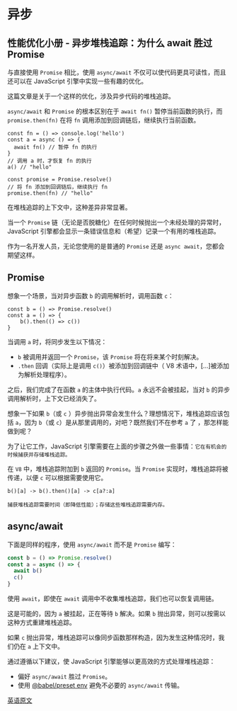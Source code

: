 # 异步

## 性能优化小册 - 异步堆栈追踪：为什么 await 胜过 Promise

与直接使用 `Promise` 相比，使用 `async/await` 不仅可以使代码更具可读性，而且还可以在 JavaScript 引擎中实现一些有趣的优化。

这篇文章是关于一个这样的优化，涉及异步代码的堆栈追踪。

`async/await` 和 `Promise` 的根本区别在于 `await fn()` 暂停当前函数的执行，而 `promise.then(fn)` 在将 `fn` 调用添加到回调链后，继续执行当前函数。

```
const fn = () => console.log('hello')
const a = async () => {
  await fn() // 暂停 fn 的执行
}
// 调用 a 时，才恢复 fn 的执行
a() // "hello"

const promise = Promise.resolve()
// 将 fn 添加到回调链后，继续执行 fn
promise.then(fn) // "hello"
```

在堆栈追踪的上下文中，这种差异非常显著。

当一个 `Promise` 链（无论是否脱糖化）在任何时候抛出一个未经处理的异常时， JavaScript 引擎都会显示一条错误信息和（希望）记录一个有用的堆栈追踪。

作为一名开发人员，无论您使用的是普通的 `Promise` 还是 `async await`，您都会期望这样。

## Promise

想象一个场景，当对异步函数 `b` 的调用解析时，调用函数 `c`：

```
const b = () => Promise.resolve()
const a = () => {
    b().then(() => c())
}
```

当调用 `a` 时，将同步发生以下情况：

- `b` 被调用并返回一个 `Promise`，该 `Promise` 将在将来某个时刻解决。
- `.then` 回调（实际上是调用 `c()`）被添加到回调链中（ V8 术语中，[…]被添加为解析处理程序）。

之后，我们完成了在函数 `a` 的主体中执行代码。`a` 永远不会被挂起，当对 `b` 的异步调用解析时，上下文已经消失了。

想象一下如果 `b`（或 `c` ）异步抛出异常会发生什么？理想情况下，堆栈追踪应该包括 `a`，因为 `b`（或 `c`）是从那里调用的，对吧？既然我们不在参考 `a` 了 ，那怎样能做到呢？

为了让它工作，JavaScript 引擎需要在上面的步骤之外做一些事情：`它在有机会的时候捕获并存储堆栈追踪。`

在 `V8` 中，堆栈追踪附加到 `b` 返回的 `Promise`。当 `Promise` 实现时，堆栈追踪将被传递，以便 `c` 可以根据需要使用它。

```
b()[a] -> b().then()[a] -> c[a?:a]
```

`捕获堆栈追踪需要时间（即降低性能）；存储这些堆栈追踪需要内存。`

## async/await

下面是同样的程序，使用 `async/await` 而不是 `Promise` 编写：

```js
const b = () => Promise.resolve()
const a = async () => {
  await b()
  c()
}
```

使用 `await`，即使在 `await` 调用中不收集堆栈追踪，我们也可以恢复调用链。

这是可能的，因为 `a` 被挂起，正在等待 `b` 解决。如果 `b` 抛出异常，则可以按需以这种方式重建堆栈追踪。

如果 `c` 抛出异常，堆栈追踪可以像同步函数那样构造，因为发生这种情况时，我们仍在 `a` 上下文中。

通过遵循以下建议，使 JavaScript 引擎能够以更高效的方式处理堆栈追踪：

- 偏好 `async/await` 胜过 `Promise`。
- 使用 [@babel/preset env](https://babeljs.io/docs/en/next/babel-preset-env.html) 避免不必要的 `async/await` 传输。

[英语原文](https://mathiasbynens.be/notes/async-stack-traces)
